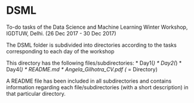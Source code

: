 # DSML
To-do tasks of the Data Science and Machine Learning Winter Workshop, IGDTUW, Delhi. (26 Dec 2017 - 30 Dec 2017)

The DSML folder is subdivided into directories according to the tasks corresponding to each day of the workshop

This directory has the following files/subdirectories:
	* Day1(*)
	* Day2(*)
	* Day4(*)
	* README.md
	* Angela_Gilhotra_CV.pdf
(* = Directory)

A README file has been included in all subdirectories and contains information regarding each file/subdirectories (with a short description) in that particular directory.
